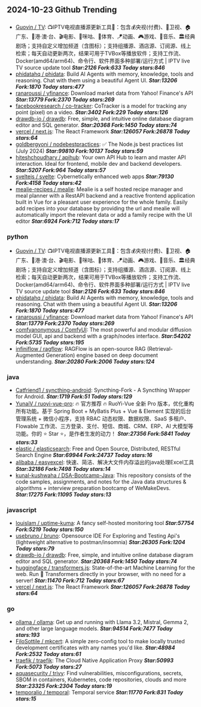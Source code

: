 ## 2024-10-23 Github Trending

### 
* [Guovin / TV](https://github.com/Guovin/TV): 📺IPTV电视直播源更新工具🚀：包含💰央视(付费)、📡卫视、🏠广东、🌊港·澳·台、🎬电影、🎥咪咕、🏀体育、🪁动画、🎮游戏、🎵音乐、🏛经典剧场；支持自定义增加频道（含图标）；支持组播源、酒店源、订阅源、线上检索；每天自动更新两次，结果可用于TVBox等播放软件；支持工作流、Docker(amd64/arm64)、命令行、软件界面多种部署/运行方式 | IPTV live TV source update tool ***Star:2126 Fork:633 Today stars:846***
* [phidatahq / phidata](https://github.com/phidatahq/phidata): Build AI Agents with memory, knowledge, tools and reasoning. Chat with them using a beautiful Agent UI. ***Star:13206 Fork:1870 Today stars:477***
* [ranaroussi / yfinance](https://github.com/ranaroussi/yfinance): Download market data from Yahoo! Finance's API ***Star:13779 Fork:2370 Today stars:269***
* [facebookresearch / co-tracker](https://github.com/facebookresearch/co-tracker): CoTracker is a model for tracking any point (pixel) on a video. ***Star:3402 Fork:229 Today stars:126***
* [drawdb-io / drawdb](https://github.com/drawdb-io/drawdb): Free, simple, and intuitive online database diagram editor and SQL generator. ***Star:20368 Fork:1450 Today stars:74***
* [vercel / next.js](https://github.com/vercel/next.js): The React Framework ***Star:126057 Fork:26878 Today stars:64***
* [goldbergyoni / nodebestpractices](https://github.com/goldbergyoni/nodebestpractices): ✅ The Node.js best practices list (July 2024) ***Star:99810 Fork:10137 Today stars:59***
* [hiteshchoudhary / apihub](https://github.com/hiteshchoudhary/apihub): Your own API Hub to learn and master API interaction. Ideal for frontend, mobile dev and backend developers. ***Star:5207 Fork:964 Today stars:57***
* [sveltejs / svelte](https://github.com/sveltejs/svelte): Cybernetically enhanced web apps ***Star:79130 Fork:4158 Today stars:42***
* [mealie-recipes / mealie](https://github.com/mealie-recipes/mealie): Mealie is a self hosted recipe manager and meal planner with a RestAPI backend and a reactive frontend application built in Vue for a pleasant user experience for the whole family. Easily add recipes into your database by providing the url and mealie will automatically import the relevant data or add a family recipe with the UI editor ***Star:6924 Fork:712 Today stars:17***

### python
* [Guovin / TV](https://github.com/Guovin/TV): 📺IPTV电视直播源更新工具🚀：包含💰央视(付费)、📡卫视、🏠广东、🌊港·澳·台、🎬电影、🎥咪咕、🏀体育、🪁动画、🎮游戏、🎵音乐、🏛经典剧场；支持自定义增加频道（含图标）；支持组播源、酒店源、订阅源、线上检索；每天自动更新两次，结果可用于TVBox等播放软件；支持工作流、Docker(amd64/arm64)、命令行、软件界面多种部署/运行方式 | IPTV live TV source update tool ***Star:2126 Fork:633 Today stars:846***
* [phidatahq / phidata](https://github.com/phidatahq/phidata): Build AI Agents with memory, knowledge, tools and reasoning. Chat with them using a beautiful Agent UI. ***Star:13206 Fork:1870 Today stars:477***
* [ranaroussi / yfinance](https://github.com/ranaroussi/yfinance): Download market data from Yahoo! Finance's API ***Star:13779 Fork:2370 Today stars:269***
* [comfyanonymous / ComfyUI](https://github.com/comfyanonymous/ComfyUI): The most powerful and modular diffusion model GUI, api and backend with a graph/nodes interface. ***Star:54202 Fork:5735 Today stars:195***
* [infiniflow / ragflow](https://github.com/infiniflow/ragflow): RAGFlow is an open-source RAG (Retrieval-Augmented Generation) engine based on deep document understanding. ***Star:20280 Fork:2006 Today stars:124***

### java
* [Catfriend1 / syncthing-android](https://github.com/Catfriend1/syncthing-android): Syncthing-Fork - A Syncthing Wrapper for Android. ***Star:1719 Fork:51 Today stars:129***
* [YunaiV / ruoyi-vue-pro](https://github.com/YunaiV/ruoyi-vue-pro): 🔥 官方推荐 🔥 RuoYi-Vue 全新 Pro 版本，优化重构所有功能。基于 Spring Boot + MyBatis Plus + Vue & Element 实现的后台管理系统 + 微信小程序，支持 RBAC 动态权限、数据权限、SaaS 多租户、Flowable 工作流、三方登录、支付、短信、商城、CRM、ERP、AI 大模型等功能。你的 ⭐️ Star ⭐️，是作者生发的动力！ ***Star:27356 Fork:5841 Today stars:33***
* [elastic / elasticsearch](https://github.com/elastic/elasticsearch): Free and Open Source, Distributed, RESTful Search Engine ***Star:69944 Fork:24737 Today stars:16***
* [alibaba / easyexcel](https://github.com/alibaba/easyexcel): 快速、简洁、解决大文件内存溢出的java处理Excel工具 ***Star:32186 Fork:7498 Today stars:14***
* [kunal-kushwaha / DSA-Bootcamp-Java](https://github.com/kunal-kushwaha/DSA-Bootcamp-Java): This repository consists of the code samples, assignments, and notes for the Java data structures & algorithms + interview preparation bootcamp of WeMakeDevs. ***Star:17275 Fork:11095 Today stars:13***

### javascript
* [louislam / uptime-kuma](https://github.com/louislam/uptime-kuma): A fancy self-hosted monitoring tool ***Star:57754 Fork:5219 Today stars:150***
* [usebruno / bruno](https://github.com/usebruno/bruno): Opensource IDE For Exploring and Testing Api's (lightweight alternative to postman/insomnia) ***Star:26305 Fork:1204 Today stars:79***
* [drawdb-io / drawdb](https://github.com/drawdb-io/drawdb): Free, simple, and intuitive online database diagram editor and SQL generator. ***Star:20368 Fork:1450 Today stars:74***
* [huggingface / transformers.js](https://github.com/huggingface/transformers.js): State-of-the-art Machine Learning for the web. Run 🤗 Transformers directly in your browser, with no need for a server! ***Star:11470 Fork:712 Today stars:67***
* [vercel / next.js](https://github.com/vercel/next.js): The React Framework ***Star:126057 Fork:26878 Today stars:64***

### go
* [ollama / ollama](https://github.com/ollama/ollama): Get up and running with Llama 3.2, Mistral, Gemma 2, and other large language models. ***Star:94514 Fork:7477 Today stars:193***
* [FiloSottile / mkcert](https://github.com/FiloSottile/mkcert): A simple zero-config tool to make locally trusted development certificates with any names you'd like. ***Star:48984 Fork:2532 Today stars:61***
* [traefik / traefik](https://github.com/traefik/traefik): The Cloud Native Application Proxy ***Star:50993 Fork:5073 Today stars:27***
* [aquasecurity / trivy](https://github.com/aquasecurity/trivy): Find vulnerabilities, misconfigurations, secrets, SBOM in containers, Kubernetes, code repositories, clouds and more ***Star:23325 Fork:2304 Today stars:19***
* [temporalio / temporal](https://github.com/temporalio/temporal): Temporal service ***Star:11770 Fork:831 Today stars:15***
